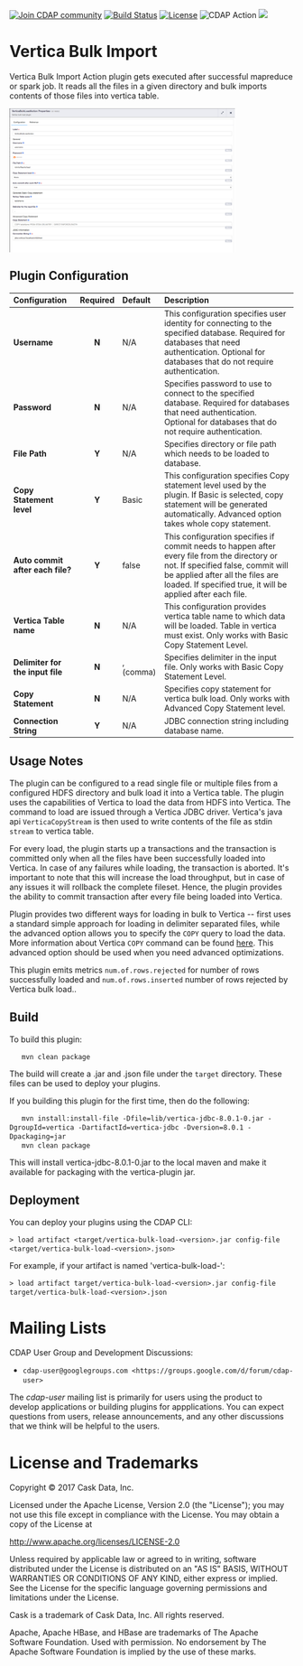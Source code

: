 <a href="https://cdap-users.herokuapp.com/"><img alt="Join CDAP community" src="https://cdap-users.herokuapp.com/badge.svg?t=vertica-bulk-load"/></a> [![Build Status](https://travis-ci.org/hydrator/vertica-bulk-load.svg?branch=master)](https://travis-ci.org/hydrator/vertica-bulk-load) [![License](https://img.shields.io/badge/License-Apache%202.0-blue.svg)](https://opensource.org/licenses/Apache-2.0) <img alt="CDAP Action" src="https://cdap-users.herokuapp.com/assets/cdap-action.svg"/> []() <img src="https://cdap-users.herokuapp.com/assets/cm-available.svg"/>

Vertica Bulk Import
===================

Vertica Bulk Import Action plugin gets executed after successful mapreduce or spark job. It reads all the files in a given directory and bulk imports contents of those files into vertica table. 


<img align="center" src="docs/plugin-vertica-bulk-load.png"  width="400" alt="plugin configuration" />

Plugin Configuration
---------------------

| Configuration | Required | Default | Description |
| :------------ | :------: | :----- | :---------- |
| **Username** | **N** | N/A | This configuration specifies user identity for connecting to the specified database. Required for databases that need authentication. Optional for databases that do not require authentication. |
| **Password** | **N** | N/A | Specifies password to use to connect to the specified database. Required for databases that need authentication. Optional for databases that do not require authentication. |
| **File Path** | **Y** | N/A | Specifies directory or file path which needs to be loaded to database. |
| **Copy Statement level** | **Y** | Basic| This configuration specifies Copy statement level used by the plugin. If Basic is selected, copy statement will be generated automatically. Advanced option takes whole copy statement. |
| **Auto commit after each file?** | **Y** | false | This configuration specifies if commit needs to happen after every file from the directory or not. If specified false, commit will be applied after all the files are loaded. If specified true, it will be applied after each file. |
| **Vertica Table name** | **N** | N/A | This configuration provides vertica table name to which data will be loaded. Table in vertica must exist. Only works with Basic Copy Statement Level. |
| **Delimiter for the input file** | **N** | , (comma) | Specifies delimiter in the input file. Only works with Basic Copy Statement Level. |
| **Copy Statement** | **N** | N/A | Specifies copy statement for vertica bulk load. Only works with Advanced Copy Statement level. |
| **Connection String** | **Y** | N/A | JDBC connection string including database name. |


Usage Notes
-----------

The plugin can be configured to a read single file or multiple files from a configured HDFS directory and bulk load it into a Vertica table. The plugin uses the capabilities of Vertica to load the data from HDFS into Vertica. The command to load are issued through a Vertica JDBC driver. Vertica's java api `VerticaCopyStream` is then used to write contents of the file as stdin `stream` to vertica table. 

For every load, the plugin starts up a transactions and the transaction is committed only when all the files have been successfully loaded into Vertica. In case of any failures while loading, the transaction is aborted. It's important to note that this will increase the load throughput, but in case of any issues it will rollback the complete fileset. Hence, the plugin provides the ability to commit transaction after every file being loaded into Vertica.

Plugin provides two different ways for loading in bulk to Vertica -- first uses a standard simple approach for loading in delimiter separated files, while the advanced option allows you to specify the ```COPY``` query to load the data. More information about Vertica ```COPY``` command can be found [here](https://my.vertica.com/docs/7.1.x/HTML/Content/Authoring/AdministratorsGuide/BulkLoadCOPY/BulkLoadingData.htm). This advanced option should be used when you need advanced optimizations.

This plugin emits metrics ```num.of.rows.rejected``` for number of rows successfully loaded and ```num.of.rows.inserted``` number of rows rejected by Vertica bulk load.. 

Build
-----
To build this plugin:

```
   mvn clean package
```    

The build will create a .jar and .json file under the ``target`` directory.
These files can be used to deploy your plugins.


If you building this plugin for the first time, then do the following:

```
   mvn install:install-file -Dfile=lib/vertica-jdbc-8.0.1-0.jar -DgroupId=vertica -DartifactId=vertica-jdbc -Dversion=8.0.1 -Dpackaging=jar
   mvn clean package
```

This will install vertica-jdbc-8.0.1-0.jar to the local maven and make it available for packaging with the vertica-plugin jar.

Deployment
----------
You can deploy your plugins using the CDAP CLI:

    > load artifact <target/vertica-bulk-load-<version>.jar config-file <target/vertica-bulk-load-<version>.json>

For example, if your artifact is named 'vertica-bulk-load-<version>':

    > load artifact target/vertica-bulk-load-<version>.jar config-file target/vertica-bulk-load-<version>.json
    
# Mailing Lists

CDAP User Group and Development Discussions:

* `cdap-user@googlegroups.com <https://groups.google.com/d/forum/cdap-user>`

The *cdap-user* mailing list is primarily for users using the product to develop
applications or building plugins for appplications. You can expect questions from 
users, release announcements, and any other discussions that we think will be helpful 
to the users.

# License and Trademarks

Copyright © 2017 Cask Data, Inc.

Licensed under the Apache License, Version 2.0 (the "License"); you may not use this file except
in compliance with the License. You may obtain a copy of the License at

http://www.apache.org/licenses/LICENSE-2.0

Unless required by applicable law or agreed to in writing, software distributed under the 
License is distributed on an "AS IS" BASIS, WITHOUT WARRANTIES OR CONDITIONS OF ANY KIND, 
either express or implied. See the License for the specific language governing permissions 
and limitations under the License.

Cask is a trademark of Cask Data, Inc. All rights reserved.

Apache, Apache HBase, and HBase are trademarks of The Apache Software Foundation. Used with
permission. No endorsement by The Apache Software Foundation is implied by the use of these marks.  
